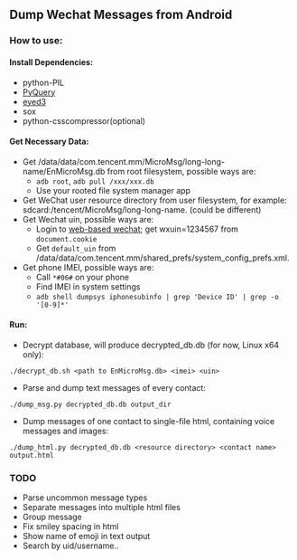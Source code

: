 ## Dump Wechat Messages from Android

### How to use:

#### Install Dependencies:
+ python-PIL
+ [PyQuery](https://pypi.python.org/pypi/pyquery/1.2.1)
+ [eyed3](http://eyed3.nicfit.net/)
+ sox
+ python-csscompressor(optional)

#### Get Necessary Data:
+ Get /data/data/com.tencent.mm/MicroMsg/long-long-name/EnMicroMsg.db from root filesystem, possible ways are:
	+ `adb root`, `adb pull /xxx/xxx.db`
	+ Use your rooted file system manager app
+ Get WeChat user resource directory from user filesystem, for example: sdcard:/tencent/MicroMsg/long-long-name. (could be different)
+ Get Wechat uin, possible ways are:
	+ Login to [web-based wechat](https://wx.qq.com); get wxuin=1234567 from `document.cookie`
	+ Get ``default_uin`` from /data/data/com.tencent.mm/shared_prefs/system_config_prefs.xml.
+ Get phone IMEI, possible ways are:
	+ Call `*#06#` on your phone
	+ Find IMEI in system settings
	+ `adb shell dumpsys iphonesubinfo | grep 'Device ID' | grep -o '[0-9]*'`

#### Run:
+ Decrypt database, will produce decrypted_db.db (for now, Linux x64 only):
```
./decrypt_db.sh <path to EnMicroMsg.db> <imei> <uin>
```
+ Parse and dump text messages of every contact:
```
./dump_msg.py decrypted_db.db output_dir
```
+ Dump messages of one contact to single-file html, containing voice messages and images:
```
./dump_html.py decrypted_db.db <resource directory> <contact name> output.html
```

### TODO
+ Parse uncommon message types
+ Separate messages into multiple html files
+ Group message
+ Fix smiley spacing in html
+ Show name of emoji in text output
+ Search by uid/username..
